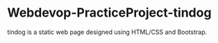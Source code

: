 # Webdevop-PracticeProject-tindog
tindog is a static web page designed using HTML/CSS and Bootstrap.
